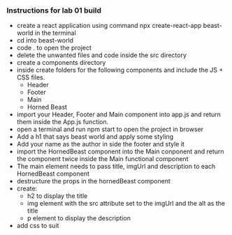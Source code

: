 ### Instructions for lab 01 build

- create a react application using command npx create-react-app beast-world in the terminal
- cd into beast-world
- code . to open the project
- delete the unwanted files and code inside the src directory
- create a components directory
- inside create folders for the following components and include the JS + CSS files.
  - Header
  - Footer
  - Main
  - Horned Beast
- import your Header, Footer and Main component into app.js and return them inside the App.js function.
- open a terminal and run npm start to open the project in browser
- Add a h1 that says beast world and apply some styling
- Add your name as the author in side the footer and style it
- import the HornedBeast component into the Main conponent and return the component twice inside the Main functional component
- The main element needs to pass title, imgUrl and description to each HornedBeast component
- destructure the props in the hornedBeast component
- create:
  - h2 to display the title
  - img element with the src attribute set to the imgUrl and the alt as the title
  - p element to display the description
- add css to suit
